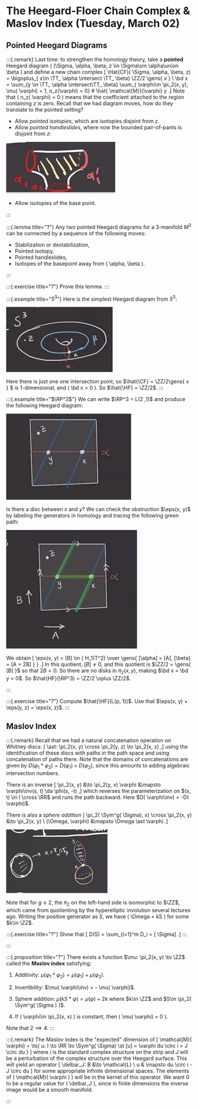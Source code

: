 # The Heegard-Floer Chain Complex & Maslov Index (Tuesday, March 02)

## Pointed Heegard Diagrams


:::{.remark}
Last time: to strengthen the homology theory, take a **pointed** Heegard diagram \( (\Sigma, \alpha, \beta, z \in \Sigma\sm \alpha\union \beta \) and define a new chain complex
\[
\Hat{CF}( \Sigma, \alpha, \beta, z) = \bigoplus_{ x\in \TT_ \alpha \intersect \TT_ \beta} \ZZ/2 \gens{ x } \\
\bd x = \sum_{y \in \TT_ \alpha \intersect\TT_ \beta} \sum_{ \varphi\in \pi_2(x, y), \mu( \varphi) = 1, n_z(\varphi) = 0} \# \hat{ \mathcal{M}}(\varphi) y 
.\]
Note that \( n_z( \varphi) = 0 \) means that the coefficient attached to the region containing $z$ is zero.
Recall that we had diagram moves, how do they translate to the pointed setting?

- Allow *pointed isotopies*, which are isotopies disjoint from $z$.
- Allow *pointed handleslides*, where now the bounded pair-of-pants is disjoint from $z$:

![image_2021-03-02-11-18-40](figures/image_2021-03-02-11-18-40.png)

- Allow isotopies of the base point.


:::

:::{.lemma title="?"}
Any two pointed Heegard diagrams for a 3-manifold $M^3$ can be connected by a sequence of the following moves:

- Stabilization or destabilization,
- Pointed isotopy,
- Pointed handleslides,
- Isotopes of the basepoint away from \( \alpha, \beta \).

:::

:::{.exercise title="?"}
Prove this lemma.
:::

:::{.example title="$S^3$"}
Here is the simplest Heegard diagram from $S^3$:

![image_2021-03-02-11-22-54](figures/image_2021-03-02-11-22-54.png)

Here there is just one one intersection point, so $\hat{\CF} = \ZZ/2\gens{ x } $ is 1-dimensional, and \( \bd x = 0 \).
So $\hat{\HF} = \ZZ/2$.
:::

:::{.example title="$\RP^3$"}
We can write $\RP^3 = L(2 ,1)$ and produce the following Heegard diagram:

![image_2021-03-02-11-38-42](figures/image_2021-03-02-11-38-42.png)

Is there a disc between $x$ and $y$?
We can check the obstruction $\eps(x, y)$ by labeling the generators in homology and tracing the following green path:

![image_2021-03-02-11-40-13](figures/image_2021-03-02-11-40-13.png)

We obtain
\[
\eps(x, y) = [B] \in { H_1(T^2) \over \gens{ [\alpha] = [A], [\beta] = [A + 2B] } }
.\]
In this quotient, $[B] \neq 0$, and this quotient is $\ZZ/2 = \gens{ [B] }$ so that $2B = 0$. 
So there are no disks in $\pi_2(x, y)$, making $\bd x = \bd y = 0$.
So $\hat{HF}(\RP^3) = \ZZ/2 \oplus \ZZ/2$.

:::

:::{.exercise title="?"}
Compute $\hat{\HF}(L(p, 1))$.
Use that $\eps(x, y) + \eps(y, z) = \eps(x, z)$.
:::

## Maslov Index

:::{.remark}
Recall that we had a natural concatenation operation on Whitney discs:
\[
\ast: \pi_2(x, y) \cross \pi_2(y, z) \to \pi_2(x, z)
,\]
using the identification of these discs with paths in the path space and using concatenation of paths there.
Note that the domains of concatenations are given by $D( \varphi_1 \ast \varphi_2) = D( \varphi_1) + D( \varphi_2)$, since this amounts to adding algebraic intersection numbers.

There is an inverse
\[
\pi_2(x, y) &\to \pi_2(y, x)
\varphi &\mapsto \varphi\inv(s, t) \da \phi(s, -t)
,\]
which reverses the parameterization on $(s, t) \in I \cross \RR$ and runs the path backward.
Here $D( \varphi\inv) = -D( \varphi)$.

There is also a *sphere addition*
\[
\pi_2( \Sym^g( \Sigma), x) \cross \pi_2(x, y) &\to \pi_2(x, y) \\
(\Omega, \varphi) &\mapsto \Omega \ast \varphi
.\]

![Maps entire boundary to a point, yielding a sphere.](figures/image_2021-03-02-12-04-06.png)

Note that for $g\geq 2$, the $\pi_2$ on the left-hand side is isomorphic to $\ZZ$, which came from quotienting by the hyperelliptic involution several lectures ago.
Writing the positive generator as $S$, we have \( \Omega = kS \) for some $k\in \ZZ$.

:::{.exercise title="?"}
Show that 
\[
D(S) = \sum_{i=1}^m D_i = [ \Sigma]
.\]
:::

:::

:::{.proposition title="?"}
There exists a function $\mu: \pi_2(x, y) \to \ZZ$ called the **Maslov index** satisfying:

1. Additivity: $\mu( \varphi_1 \ast \varphi_2) = \mu( \varphi_1) + \mu (\varphi_2)$.

2. Invertibility: $\mu( \varphi\inv) = - \mu( \varphi)$.

3. Sphere addition: $\mu( kS \ast \varphi) = \mu( \varphi) + 2k$ where $k\in \ZZ$ and $S\in \pi_2( \Sym^g( \Sigma ) )$.

4. If \( \varphi\in \pi_2(x, x) \) is constant, then \( \mu( \varphi) = 0 \).

Note that $2\implies 4$.
:::


:::{.remark}
The Maslov index is the "expected" dimension of 
\[
\mathcal{M}( \varphi) = \ts{ 
u: I \to \RR \to \Sym^g( \Sigma)
\st
[u] = \varphi 
du \circ i = J \circ du 
} 
\]
where $i$ is the standard complex structure on the strip and $J$ will be a perturbation of the complex structure over the Heegard surface.
This will yield an operator
\[
\delbar_J: B &\to \mathcal{L} \\
u & \mapsto du \circ i - J \circ du 
\]
for some appropriate infinite dimensional spaces.
The elements of \( \mathcal{M}( \varphi )  \) will be in the kernel of this operator.
We want 0 to be a regular value for \( \delbar_J \), since in finite dimensions the inverse image would be a smooth manifold.


:::








